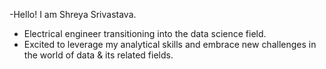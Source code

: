 -Hello! I am Shreya Srivastava.
- Electrical engineer transitioning into the data science field.
- Excited to leverage my analytical skills and embrace new challenges in the world of data & its related fields.
